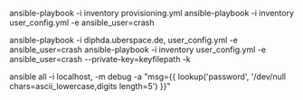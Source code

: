 ansible-playbook -i inventory provisioning.yml
ansible-playbook -i inventory user_config.yml -e ansible_user=crash



ansible-playbook -i diphda.uberspace.de, user_config.yml -e ansible_user=crash
ansible-playbook -i inventory user_config.yml -e ansible_user=crash --private-key=keyfilepath -k

ansible all -i localhost, -m debug -a "msg={{ lookup('password', '/dev/null chars=ascii_lowercase,digits length=5') }}"